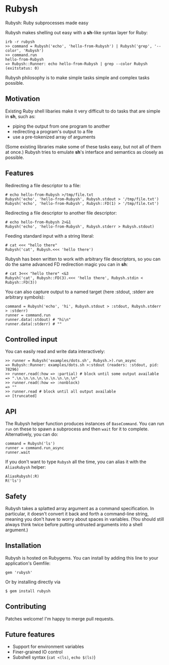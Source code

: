 # Rubysh

Rubysh: Ruby subprocesses made easy

Rubysh makes shelling out easy with a __sh__-like syntax layer for Ruby:

    irb -r rubysh
    >> command = Rubysh('echo', 'hello-from-Rubysh') | Rubysh('grep', '--color', 'Rubysh')
    >> command.run
    hello-from-Rubysh
    => Rubysh::Runner: echo hello-from-Rubysh | grep --color Rubysh (exitstatus: 0)

Rubysh philosophy is to make simple tasks simple and complex tasks
possible.

## Motivation

Existing Ruby shell libaries make it very difficult to do tasks that
are simple in __sh__, such as:

  - piping the output from one program to another
  - redirecting a program's output to a file
  - use a pre-tokenized array of arguments

(Some existing libraries make some of these tasks easy, but not all of
them at once.) Rubysh tries to emulate __sh__'s interface and
semantics as closely as possible.

## Features

Redirecting a file descriptor to a file:

    # echo hello-from-Rubysh >/tmp/file.txt
    Rubysh('echo', 'hello-from-Rubysh', Rubysh.stdout > '/tmp/file.txt')
    Rubysh('echo', 'hello-from-Rubysh', Rubysh::FD(1) > '/tmp/file.txt')

Redirecting a file descriptor to another file descriptor:

    # echo hello-from-Rubysh 2>&1
    Rubysh('echo', 'hello-from-Rubysh', Rubysh.stderr > Rubysh.stdout)

Feeding standard input with a string literal:

    # cat <<< "hello there"
    Rubysh('cat', Rubysh.<<< 'hello there')

Rubysh has been written to work with arbitrary file descriptors, so
you can do the same advanced FD redirection magic you can in __sh__:

    # cat 3<<< "hello there" <&3
    Rubysh('cat', Rubysh::FD(3).<<< 'hello there', Rubysh.stdin < Rubysh::FD(3))

You can also capture output to a named target (here :stdout, :stderr
are arbitrary symbols):

    command = Rubysh('echo', 'hi', Rubysh.stdout > :stdout, Rubysh.stderr > :stderr)
    runner = command.run
    runner.data(:stdout) # "hi\n"
    runner.data(:stderr) # ""

## Controlled input

You can easily read and write data interactively:

    >> runner = Rubysh('examples/dots.sh', Rubysh.>).run_async
    => Rubysh::Runner: examples/dots.sh >:stdout (readers: :stdout, pid: 78296)
    >> runner.read(:how => :partial) # block until some output available
    => ".\n.\n.\n.\n.\n.\n.\n.\n.\n"
    >> runner.read(:how => :nonblock)
    => ""
    >> runner.read # block until all output available
    => [truncated]

## API

The Rubysh helper function produces instances of `BaseCommand`. You
can run `run` on these to spawn a subprocess and then `wait` for
it to complete. Alternatively, you can do:

    command = Rubysh('ls')
    runner = command.run_async
    runner.wait

If you don't want to type `Rubysh` all the time, you can alias it with
the `AliasRubysh` helper:

    AliasRubysh(:R)
    R('ls')

## Safety

Rubysh takes a splatted array argument as a command specification. In
particular, it doesn't convert it back and forth a command-line
string, meaning you don't have to worry about spaces in
variables. (You should still always think twice before putting
untrusted arguments into a shell argument.)

## Installation

Rubysh is hosted on Rubygems. You can install by adding this line to
your application's Gemfile:

    gem 'rubysh'

Or by installing directly via

    $ gem install rubysh

## Contributing

Patches welcome! I'm happy to merge pull requests.

## Future features

- Support for environment variables
- Finer-grained IO control
- Subshell syntax (`cat <(ls)`, `echo $(ls)`)
